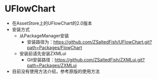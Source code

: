 # UFlowChart
- 在AssetStore上的UFlowChart的2.0版本
- 安装方式
  - 从PackageManager安装
    - 安装路径为：https://github.com/ZSaltedFish/UFlowChart.git?path=Packages/FlowChart
  - 安装前请先安装ZXMLui
    - Git安装路径：https://github.com/ZSaltedFish/ZXMLui.git?path=Packages/ZXMLui
- 目前没有使用方法介绍，参考原版的使用方法
